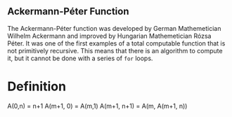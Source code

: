 ## Ackermann-Péter Function

The Ackermann-Péter function was developed by German Mathemetician Wilhelm Ackermann and improved by Hungarian Mathemetician Rózsa Péter.
It was one of the first examples of a total computable function that is not primitively recursive. This means that there is an
algorithm to compute it, but it cannot be done with a series of `for` loops.

# Definition

A(0,n) = n+1
A(m+1, 0) = A(m,1)
A(m+1, n+1) = A(m, A(m+1, n))
